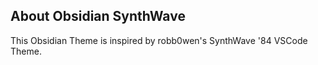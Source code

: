 ## About Obsidian SynthWave
This Obsidian Theme is inspired by robb0wen's SynthWave '84 VSCode Theme.
